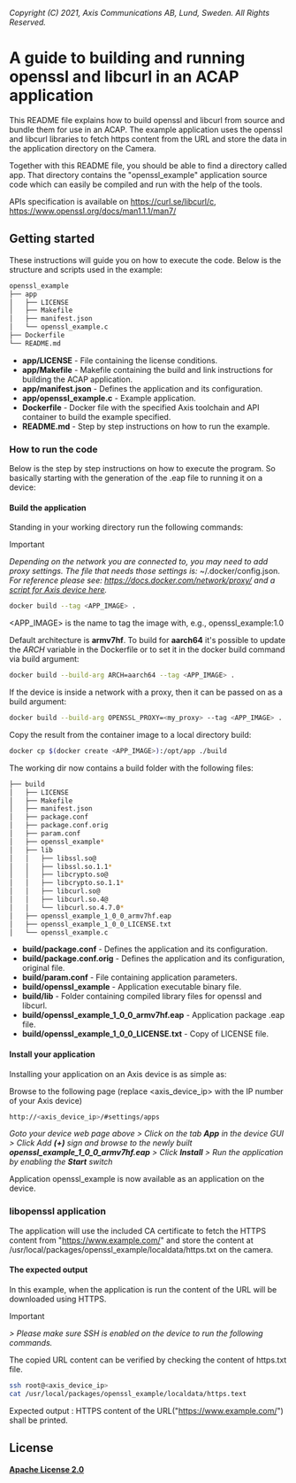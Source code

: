  *Copyright (C) 2021, Axis Communications AB, Lund, Sweden. All Rights Reserved.*

# A guide to building and running openssl and libcurl in an ACAP application

This README file explains how to build openssl and libcurl from source and bundle them for use in an ACAP. The example application uses the openssl and libcurl
libraries to fetch https content from the URL and store the data in the application directory on the Camera.

Together with this README file, you should be able to find a directory called app. That directory contains the "openssl_example" application source code which can easily
be compiled and run with the help of the tools.

APIs specification is available on https://curl.se/libcurl/c, https://www.openssl.org/docs/man1.1.1/man7/

## Getting started

These instructions will guide you on how to execute the code. Below is the structure and scripts used in the example:

```bash
openssl_example
├── app
│   ├── LICENSE
│   ├── Makefile
│   ├── manifest.json
│   └── openssl_example.c
├── Dockerfile
└── README.md
```

* **app/LICENSE**           - File containing the license conditions.
* **app/Makefile**          - Makefile containing the build and link instructions for building the ACAP application.
* **app/manifest.json**     - Defines the application and its configuration.
* **app/openssl_example.c** - Example application.
* **Dockerfile**            - Docker file with the specified Axis toolchain and API container to build the example specified.
* **README.md**             - Step by step instructions on how to run the example.

### How to run the code

Below is the step by step instructions on how to execute the program. So basically starting with the generation of the .eap file to running it on a device:

#### Build the application

Standing in your working directory run the following commands:

> [!IMPORTANT]
> *Depending on the network you are connected to, you may need to add proxy settings.
The file that needs those settings is:* ~/.docker/config.json. *For
reference please see: https://docs.docker.com/network/proxy/ and a
[script for Axis device here](../../FAQs.md#HowcanIset-upnetworkproxysettingsontheAxisdevice?).*

```bash
docker build --tag <APP_IMAGE> .
```

<APP_IMAGE> is the name to tag the image with, e.g., openssl_example:1.0

Default architecture is **armv7hf**. To build for **aarch64** it's possible to
update the *ARCH* variable in the Dockerfile or to set it in the docker build
command via build argument:

```bash
docker build --build-arg ARCH=aarch64 --tag <APP_IMAGE> .
```

If the device is inside a network with a proxy, then it can be passed on as a build argument:

```bash
docker build --build-arg OPENSSL_PROXY=<my_proxy> --tag <APP_IMAGE> .
```

Copy the result from the container image to a local directory build:

```bash
docker cp $(docker create <APP_IMAGE>):/opt/app ./build
```

The working dir now contains a build folder with the following files:

```bash
├── build
│   ├── LICENSE
│   ├── Makefile
│   ├── manifest.json
│   ├── package.conf
│   ├── package.conf.orig
│   ├── param.conf
│   ├── openssl_example*
│   ├── lib
│   │   ├── libssl.so@
│   │   ├── libssl.so.1.1*
│   │   ├── libcrypto.so@
│   │   ├── libcrypto.so.1.1*
│   │   ├── libcurl.so@
│   │   ├── libcurl.so.4@
│   │   └── libcurl.so.4.7.0*
│   ├── openssl_example_1_0_0_armv7hf.eap
│   ├── openssl_example_1_0_0_LICENSE.txt
│   └── openssl_example.c

```

* **build/package.conf** - Defines the application and its configuration.
* **build/package.conf.orig** - Defines the application and its configuration, original file.
* **build/param.conf** - File containing application parameters.
* **build/openssl_example** - Application executable binary file.
* **build/lib** - Folder containing compiled library files for openssl and libcurl.
* **build/openssl_example_1_0_0_armv7hf.eap** - Application package .eap file.
* **build/openssl_example_1_0_0_LICENSE.txt** - Copy of LICENSE file.

#### Install your application

Installing your application on an Axis device is as simple as:

Browse to the following page (replace <axis_device_ip> with the IP number of your Axis device)

```bash
http://<axis_device_ip>/#settings/apps
```

*Goto your device web page above > Click on the tab **App** in the device GUI > Click Add **(+)** sign and browse to
the newly built **openssl_example_1_0_0_armv7hf.eap** > Click **Install** > Run the application by enabling the **Start** switch*

Application openssl_example is now available as an application on the device.

### libopenssl application

The application will use the included CA certificate to fetch the HTTPS content from "https://www.example.com/" and store the content at /usr/local/packages/openssl_example/localdata/https.txt on the camera.

#### The expected output

In this example, when the application is run the content of the URL will be downloaded using HTTPS.

>[!IMPORTANT]
*> Please make sure SSH is enabled on the device to run the following commands.*

The copied URL content can be verified by checking the content of https.txt file.

```bash
ssh root@<axis_device_ip>
cat /usr/local/packages/openssl_example/localdata/https.text
```

Expected output : HTTPS content of the URL("https://www.example.com/") shall be printed.

## License

**[Apache License 2.0](../../LICENSE)**
